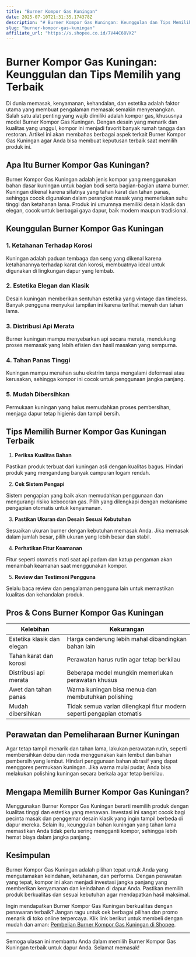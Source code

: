 ```yaml
---
title: "Burner Kompor Gas Kuningan"
date: 2025-07-10T21:31:35.174378Z
description: "# Burner Kompor Gas Kuningan: Keunggulan dan Tips Memilih yang Terbaik..."
slug: "burner-kompor-gas-kuningan"
affiliate_url: "https://s.shopee.co.id/7V44C68VX2"
---
```

# Burner Kompor Gas Kuningan: Keunggulan dan Tips Memilih yang Terbaik

Di dunia memasak, kenyamanan, kehandalan, dan estetika adalah faktor utama yang membuat pengalaman memasak semakin menyenangkan. Salah satu alat penting yang wajib dimiliki adalah kompor gas, khususnya model Burner Kompor Gas Kuningan. Dengan desain yang menarik dan kualitas yang unggul, kompor ini menjadi favorit banyak rumah tangga dan restoran. Artikel ini akan membahas berbagai aspek terkait Burner Kompor Gas Kuningan agar Anda bisa membuat keputusan terbaik saat memilih produk ini.

## Apa Itu Burner Kompor Gas Kuningan?

 Burner Kompor Gas Kuningan adalah jenis kompor yang menggunakan bahan dasar kuningan untuk bagian bodi serta bagian-bagian utama burner. Kuningan dikenal karena sifatnya yang tahan karat dan tahan panas, sehingga cocok digunakan dalam perangkat masak yang memerlukan suhu tinggi dan ketahanan lama. Produk ini umumnya memiliki desain klasik dan elegan, cocok untuk berbagai gaya dapur, baik modern maupun tradisional.

## Keunggulan Burner Kompor Gas Kuningan

### 1. **Ketahanan Terhadap Korosi**

Kuningan adalah paduan tembaga dan seng yang dikenal karena ketahanannya terhadap karat dan korosi, membuatnya ideal untuk digunakan di lingkungan dapur yang lembab.

### 2. **Estetika Elegan dan Klasik**

Desain kuningan memberikan sentuhan estetika yang vintage dan timeless. Banyak pengguna menyukai tampilan ini karena terlihat mewah dan tahan lama.

### 3. **Distribusi Api Merata**

Burner kuningan mampu menyebarkan api secara merata, mendukung proses memasak yang lebih efisien dan hasil masakan yang sempurna.

### 4. **Tahan Panas Tinggi**

Kuningan mampu menahan suhu ekstrim tanpa mengalami deformasi atau kerusakan, sehingga kompor ini cocok untuk penggunaan jangka panjang.

### 5. **Mudah Dibersihkan**

Permukaan kuningan yang halus memudahkan proses pembersihan, menjaga dapur tetap higienis dan tampil bersih.

## Tips Memilih Burner Kompor Gas Kuningan Terbaik

1. **Periksa Kualitas Bahan**

Pastikan produk terbuat dari kuningan asli dengan kualitas bagus. Hindari produk yang mengandung banyak campuran logam rendah.

2. **Cek Sistem Pengapi**

Sistem pengapian yang baik akan memudahkan penggunaan dan mengurangi risiko kebocoran gas. Pilih yang dilengkapi dengan mekanisme pengapian otomatis untuk kenyamanan.

3. **Pastikan Ukuran dan Desain Sesuai Kebutuhan**

Sesuaikan ukuran burner dengan kebutuhan memasak Anda. Jika memasak dalam jumlah besar, pilih ukuran yang lebih besar dan stabil.

4. **Perhatikan Fitur Keamanan**

Fitur seperti otomatis mati saat api padam dan katup pengaman akan menambah keamanan saat menggunakan kompor.

5. **Review dan Testimoni Pengguna**

Selalu baca review dan pengalaman pengguna lain untuk memastikan kualitas dan kehandalan produk.

## Pros & Cons Burner Kompor Gas Kuningan

| **Kelebihan** | **Kekurangan** |
|----------------|----------------|
| Estetika klasik dan elegan | Harga cenderung lebih mahal dibandingkan bahan lain |
| Tahan karat dan korosi | Perawatan harus rutin agar tetap berkilau |
| Distribusi api merata | Beberapa model mungkin memerlukan perawatan khusus |
| Awet dan tahan panas | Warna kuningan bisa menua dan membutuhkan polishing |
| Mudah dibersihkan | Tidak semua varian dilengkapi fitur modern seperti pengapian otomatis |

## Perawatan dan Pemeliharaan Burner Kuningan

Agar tetap tampil menarik dan tahan lama, lakukan perawatan rutin, seperti membersihkan debu dan noda menggunakan kain lembut dan bahan pembersih yang lembut. Hindari penggunaan bahan abrasif yang dapat menggores permukaan kuningan. Jika warna mulai pudar, Anda bisa melakukan polishing kuningan secara berkala agar tetap berkilau.

## Mengapa Memilih Burner Kompor Gas Kuningan?

Menggunakan Burner Kompor Gas Kuningan berarti memilih produk dengan kualitas tinggi dan estetika yang menawan. Investasi ini sangat cocok bagi pecinta masak dan penggemar desain klasik yang ingin tampil berbeda di dapur mereka. Selain itu, keunggulan bahan kuningan yang tahan lama memastikan Anda tidak perlu sering mengganti kompor, sehingga lebih hemat biaya dalam jangka panjang.

## Kesimpulan

Burner Kompor Gas Kuningan adalah pilihan tepat untuk Anda yang mengutamakan keindahan, ketahanan, dan performa. Dengan perawatan yang tepat, kompor ini akan menjadi investasi jangka panjang yang memberikan kenyamanan dan keindahan di dapur Anda. Pastikan memilih produk berkualitas dan sesuai kebutuhan agar mendapatkan hasil maksimal.

Ingin mendapatkan Burner Kompor Gas Kuningan berkualitas dengan penawaran terbaik? Jangan ragu untuk cek berbagai pilihan dan promo menarik di toko online terpercaya. Klik link berikut untuk membeli dengan mudah dan aman: [Pembelian Burner Kompor Gas Kuningan di Shopee](https://s.shopee.co.id/7V44C68VX2).

---

Semoga ulasan ini membantu Anda dalam memilih Burner Kompor Gas Kuningan terbaik untuk dapur Anda. Selamat memasak!